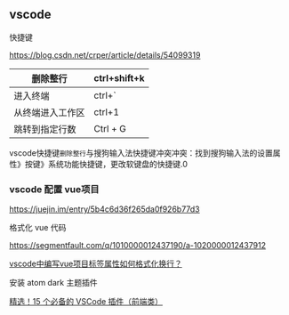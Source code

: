 ## vscode

快捷键

https://blog.csdn.net/crper/article/details/54099319

| 删除整行         | ctrl+shift+k |
| ---------------- | ------------ |
| 进入终端         | ctrl+`       |
| 从终端进入工作区 | ctrl+1       |
| 跳转到指定行数   | Ctrl + G     |

vscode快捷键`删除整行`与搜狗输入法快捷键冲突冲突：找到搜狗输入法的设置属性》按键》系统功能快捷键，更改软键盘的快捷键.0

### vscode 配置 vue项目

https://juejin.im/entry/5b4c6d36f265da0f926b77d3

格式化 vue 代码

https://segmentfault.com/q/1010000012437190/a-1020000012437912

[vscode中编写vue项目标签属性如何格式化换行？](https://segmentfault.com/q/1010000012437190)

安装 atom dark 主题插件

[精选！15 个必备的 VSCode 插件（前端类）](https://zhuanlan.zhihu.com/p/27905838)